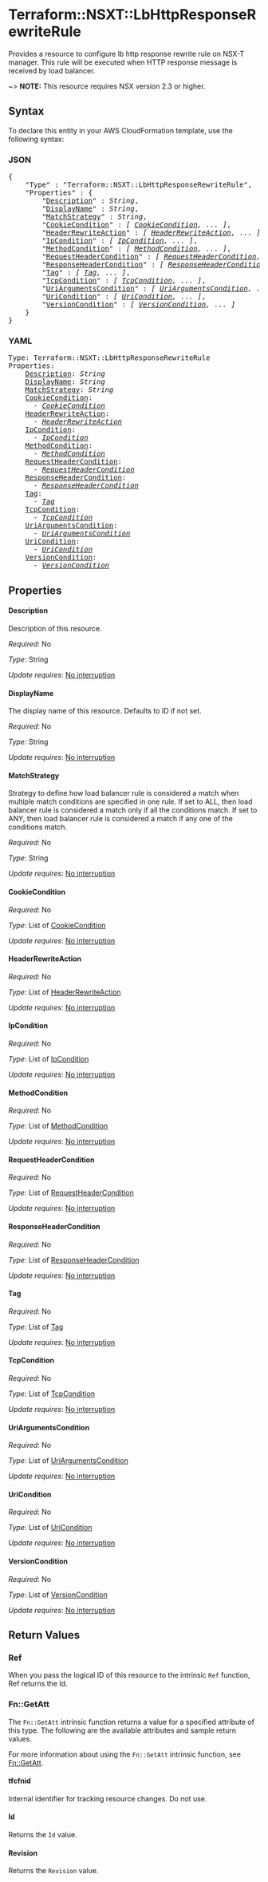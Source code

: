# Terraform::NSXT::LbHttpResponseRewriteRule

Provides a resource to configure lb http response rewrite rule on NSX-T manager. This rule will be executed when HTTP response message is received by load balancer.

~> **NOTE:** This resource requires NSX version 2.3 or higher.

## Syntax

To declare this entity in your AWS CloudFormation template, use the following syntax:

### JSON

<pre>
{
    "Type" : "Terraform::NSXT::LbHttpResponseRewriteRule",
    "Properties" : {
        "<a href="#description" title="Description">Description</a>" : <i>String</i>,
        "<a href="#displayname" title="DisplayName">DisplayName</a>" : <i>String</i>,
        "<a href="#matchstrategy" title="MatchStrategy">MatchStrategy</a>" : <i>String</i>,
        "<a href="#cookiecondition" title="CookieCondition">CookieCondition</a>" : <i>[ <a href="cookiecondition.md">CookieCondition</a>, ... ]</i>,
        "<a href="#headerrewriteaction" title="HeaderRewriteAction">HeaderRewriteAction</a>" : <i>[ <a href="headerrewriteaction.md">HeaderRewriteAction</a>, ... ]</i>,
        "<a href="#ipcondition" title="IpCondition">IpCondition</a>" : <i>[ <a href="ipcondition.md">IpCondition</a>, ... ]</i>,
        "<a href="#methodcondition" title="MethodCondition">MethodCondition</a>" : <i>[ <a href="methodcondition.md">MethodCondition</a>, ... ]</i>,
        "<a href="#requestheadercondition" title="RequestHeaderCondition">RequestHeaderCondition</a>" : <i>[ <a href="requestheadercondition.md">RequestHeaderCondition</a>, ... ]</i>,
        "<a href="#responseheadercondition" title="ResponseHeaderCondition">ResponseHeaderCondition</a>" : <i>[ <a href="responseheadercondition.md">ResponseHeaderCondition</a>, ... ]</i>,
        "<a href="#tag" title="Tag">Tag</a>" : <i>[ <a href="tag.md">Tag</a>, ... ]</i>,
        "<a href="#tcpcondition" title="TcpCondition">TcpCondition</a>" : <i>[ <a href="tcpcondition.md">TcpCondition</a>, ... ]</i>,
        "<a href="#uriargumentscondition" title="UriArgumentsCondition">UriArgumentsCondition</a>" : <i>[ <a href="uriargumentscondition.md">UriArgumentsCondition</a>, ... ]</i>,
        "<a href="#uricondition" title="UriCondition">UriCondition</a>" : <i>[ <a href="uricondition.md">UriCondition</a>, ... ]</i>,
        "<a href="#versioncondition" title="VersionCondition">VersionCondition</a>" : <i>[ <a href="versioncondition.md">VersionCondition</a>, ... ]</i>
    }
}
</pre>

### YAML

<pre>
Type: Terraform::NSXT::LbHttpResponseRewriteRule
Properties:
    <a href="#description" title="Description">Description</a>: <i>String</i>
    <a href="#displayname" title="DisplayName">DisplayName</a>: <i>String</i>
    <a href="#matchstrategy" title="MatchStrategy">MatchStrategy</a>: <i>String</i>
    <a href="#cookiecondition" title="CookieCondition">CookieCondition</a>: <i>
      - <a href="cookiecondition.md">CookieCondition</a></i>
    <a href="#headerrewriteaction" title="HeaderRewriteAction">HeaderRewriteAction</a>: <i>
      - <a href="headerrewriteaction.md">HeaderRewriteAction</a></i>
    <a href="#ipcondition" title="IpCondition">IpCondition</a>: <i>
      - <a href="ipcondition.md">IpCondition</a></i>
    <a href="#methodcondition" title="MethodCondition">MethodCondition</a>: <i>
      - <a href="methodcondition.md">MethodCondition</a></i>
    <a href="#requestheadercondition" title="RequestHeaderCondition">RequestHeaderCondition</a>: <i>
      - <a href="requestheadercondition.md">RequestHeaderCondition</a></i>
    <a href="#responseheadercondition" title="ResponseHeaderCondition">ResponseHeaderCondition</a>: <i>
      - <a href="responseheadercondition.md">ResponseHeaderCondition</a></i>
    <a href="#tag" title="Tag">Tag</a>: <i>
      - <a href="tag.md">Tag</a></i>
    <a href="#tcpcondition" title="TcpCondition">TcpCondition</a>: <i>
      - <a href="tcpcondition.md">TcpCondition</a></i>
    <a href="#uriargumentscondition" title="UriArgumentsCondition">UriArgumentsCondition</a>: <i>
      - <a href="uriargumentscondition.md">UriArgumentsCondition</a></i>
    <a href="#uricondition" title="UriCondition">UriCondition</a>: <i>
      - <a href="uricondition.md">UriCondition</a></i>
    <a href="#versioncondition" title="VersionCondition">VersionCondition</a>: <i>
      - <a href="versioncondition.md">VersionCondition</a></i>
</pre>

## Properties

#### Description

Description of this resource.

_Required_: No

_Type_: String

_Update requires_: [No interruption](https://docs.aws.amazon.com/AWSCloudFormation/latest/UserGuide/using-cfn-updating-stacks-update-behaviors.html#update-no-interrupt)

#### DisplayName

The display name of this resource. Defaults to ID if not set.

_Required_: No

_Type_: String

_Update requires_: [No interruption](https://docs.aws.amazon.com/AWSCloudFormation/latest/UserGuide/using-cfn-updating-stacks-update-behaviors.html#update-no-interrupt)

#### MatchStrategy

Strategy to define how load balancer rule is considered a match when multiple match conditions are specified in one rule. If set to ALL, then load balancer rule is considered a match only if all the conditions match. If set to ANY, then load balancer rule is considered a match if any one of the conditions match.

_Required_: No

_Type_: String

_Update requires_: [No interruption](https://docs.aws.amazon.com/AWSCloudFormation/latest/UserGuide/using-cfn-updating-stacks-update-behaviors.html#update-no-interrupt)

#### CookieCondition

_Required_: No

_Type_: List of <a href="cookiecondition.md">CookieCondition</a>

_Update requires_: [No interruption](https://docs.aws.amazon.com/AWSCloudFormation/latest/UserGuide/using-cfn-updating-stacks-update-behaviors.html#update-no-interrupt)

#### HeaderRewriteAction

_Required_: No

_Type_: List of <a href="headerrewriteaction.md">HeaderRewriteAction</a>

_Update requires_: [No interruption](https://docs.aws.amazon.com/AWSCloudFormation/latest/UserGuide/using-cfn-updating-stacks-update-behaviors.html#update-no-interrupt)

#### IpCondition

_Required_: No

_Type_: List of <a href="ipcondition.md">IpCondition</a>

_Update requires_: [No interruption](https://docs.aws.amazon.com/AWSCloudFormation/latest/UserGuide/using-cfn-updating-stacks-update-behaviors.html#update-no-interrupt)

#### MethodCondition

_Required_: No

_Type_: List of <a href="methodcondition.md">MethodCondition</a>

_Update requires_: [No interruption](https://docs.aws.amazon.com/AWSCloudFormation/latest/UserGuide/using-cfn-updating-stacks-update-behaviors.html#update-no-interrupt)

#### RequestHeaderCondition

_Required_: No

_Type_: List of <a href="requestheadercondition.md">RequestHeaderCondition</a>

_Update requires_: [No interruption](https://docs.aws.amazon.com/AWSCloudFormation/latest/UserGuide/using-cfn-updating-stacks-update-behaviors.html#update-no-interrupt)

#### ResponseHeaderCondition

_Required_: No

_Type_: List of <a href="responseheadercondition.md">ResponseHeaderCondition</a>

_Update requires_: [No interruption](https://docs.aws.amazon.com/AWSCloudFormation/latest/UserGuide/using-cfn-updating-stacks-update-behaviors.html#update-no-interrupt)

#### Tag

_Required_: No

_Type_: List of <a href="tag.md">Tag</a>

_Update requires_: [No interruption](https://docs.aws.amazon.com/AWSCloudFormation/latest/UserGuide/using-cfn-updating-stacks-update-behaviors.html#update-no-interrupt)

#### TcpCondition

_Required_: No

_Type_: List of <a href="tcpcondition.md">TcpCondition</a>

_Update requires_: [No interruption](https://docs.aws.amazon.com/AWSCloudFormation/latest/UserGuide/using-cfn-updating-stacks-update-behaviors.html#update-no-interrupt)

#### UriArgumentsCondition

_Required_: No

_Type_: List of <a href="uriargumentscondition.md">UriArgumentsCondition</a>

_Update requires_: [No interruption](https://docs.aws.amazon.com/AWSCloudFormation/latest/UserGuide/using-cfn-updating-stacks-update-behaviors.html#update-no-interrupt)

#### UriCondition

_Required_: No

_Type_: List of <a href="uricondition.md">UriCondition</a>

_Update requires_: [No interruption](https://docs.aws.amazon.com/AWSCloudFormation/latest/UserGuide/using-cfn-updating-stacks-update-behaviors.html#update-no-interrupt)

#### VersionCondition

_Required_: No

_Type_: List of <a href="versioncondition.md">VersionCondition</a>

_Update requires_: [No interruption](https://docs.aws.amazon.com/AWSCloudFormation/latest/UserGuide/using-cfn-updating-stacks-update-behaviors.html#update-no-interrupt)

## Return Values

### Ref

When you pass the logical ID of this resource to the intrinsic `Ref` function, Ref returns the Id.

### Fn::GetAtt

The `Fn::GetAtt` intrinsic function returns a value for a specified attribute of this type. The following are the available attributes and sample return values.

For more information about using the `Fn::GetAtt` intrinsic function, see [Fn::GetAtt](https://docs.aws.amazon.com/AWSCloudFormation/latest/UserGuide/intrinsic-function-reference-getatt.html).

#### tfcfnid

Internal identifier for tracking resource changes. Do not use.

#### Id

Returns the <code>Id</code> value.

#### Revision

Returns the <code>Revision</code> value.

